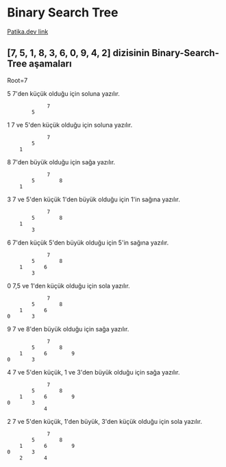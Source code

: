 # Binary Search Tree

[Patika.dev link](https://app.patika.dev/fsmarslan)

## [7, 5, 1, 8, 3, 6, 0, 9, 4, 2] dizisinin Binary-Search-Tree aşamaları

Root=7

5 7'den küçük olduğu için soluna yazılır.
```
             7
        5  
```
1 7 ve 5'den küçük olduğu için soluna yazılır.
```
             7
        5
    1
```
8 7'den büyük olduğu için sağa yazılır.
```
             7
        5        8
    1
```
3 7 ve 5'den küçük 1'den büyük olduğu için 1'in sağına yazılır.
```
             7
        5        8
    1
        3
```
6 7'den küçük 5'den büyük olduğu için 5'in sağına yazılır.
```
             7
        5        8
    1       6
        3
```
0 7,5 ve 1'den küçük olduğu için sola yazılır.
```
             7
        5        8
    1       6
0       3
```
9 7 ve 8'den büyük olduğu için sağa yazılır.
```
             7
        5        8
    1       6        9
0       3
```
4 7 ve 5'den küçük, 1 ve 3'den büyük olduğu için sağa yazılır.
```
             7
        5        8
    1       6        9
0       3
            4
```
2 7 ve 5'den küçük, 1'den büyük, 3'den küçük olduğu için sola yazılır.
```
             7
        5        8
    1       6        9
0       3
    2       4
```